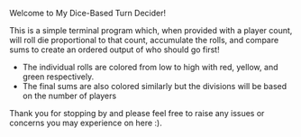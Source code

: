 Welcome to My Dice-Based Turn Decider!

This is a simple terminal program which, when provided with a player count, will roll die proportional to that count,
accumulate the rolls, and compare sums to create an ordered output of who should go first!

  - The individual rolls are colored from low to high with red, yellow, and green respectively.
  - The final sums are also colored similarly but the divisions will be based on the number of players

Thank you for stopping by and please feel free to raise any issues or concerns you may experience on here :).
